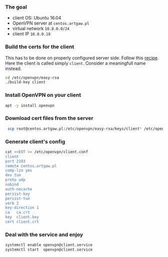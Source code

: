 ### The goal
* client OS: Ubuntu 16.04
* OpenVPN server at ```centos.artgaw.pl```
* virtual network ```10.8.0.0/24```
* client IP ```10.8.0.10```


### Build the certs for the client
This has to be done on properly configured server side. Follow this [recipe]. Here the client is called simply ```client```. Consider a meaningfull name instead.
```bash
cd /etc/openvpn/easy-rsa
./build-key client
```
### Install OpenVPN on your client
```bash
apt -y install openvpn
```
### Download cert files from the server
```bash
 scp root@centos.artgaw.pl:/etc/openvpn/easy-rsa/keys/client* /etc/openvpn/
```
### Generate client's config
```bash
cat <<EOT >> /etc/openvpn/client.conf
client
port 2193
remote centos.artgaw.pl
comp-lzo yes
dev tun
proto udp
nobind
auth-nocache
persist-key
persist-tun
verb 2
key-direction 1
ca   ca.crt
key  client.key
cert client.crt
```
### Deal with the service and enjoy
```bash
systemctl enable openvpn@client.service
systemctl start  openvpn@client.service
```
[recipe]: <https://github.com/gitarte/OpenVPN/blob/master/configure-server.md>
